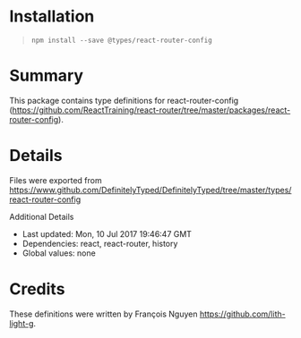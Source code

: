 # Installation
> `npm install --save @types/react-router-config`

# Summary
This package contains type definitions for react-router-config (https://github.com/ReactTraining/react-router/tree/master/packages/react-router-config).

# Details
Files were exported from https://www.github.com/DefinitelyTyped/DefinitelyTyped/tree/master/types/react-router-config

Additional Details
 * Last updated: Mon, 10 Jul 2017 19:46:47 GMT
 * Dependencies: react, react-router, history
 * Global values: none

# Credits
These definitions were written by François Nguyen <https://github.com/lith-light-g>.
